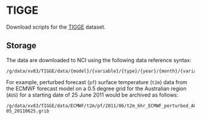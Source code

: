 # TIGGE

Download scripts for the [TIGGE](https://confluence.ecmwf.int/display/TIGGE) dataset.

## Storage

The data are downloaded to NCI using the following data reference syntax:
```
/g/data/xv83/TIGGE/data/{model}/{variable}/{type}/{year}/{month}/{variable}_6hr_{model}_{type}_{grid}_{YYYYMMDD}.grib
```
For example, perturbed forecast (`pf`) surface temperature (`t2m`) data from the ECMWF forecast model
on a 0.5 degree grid for the Australian region (`AUS`) for a starting date of 25 June 2011
would be archived as follows:

```
/g/data/xv83/TIGGE/data/ECMWF/t2m/pf/2011/06/t2m_6hr_ECMWF_perturbed_AUS-05_20110625.grib
```
